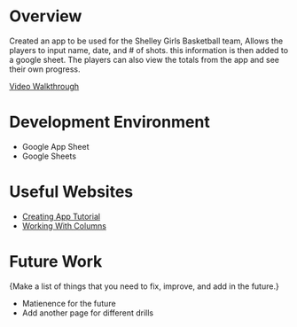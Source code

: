 # Overview

Created an app to be used for the Shelley Girls Basketball team, Allows the players to input name, date, and # of shots.  this information is then added to a google sheet. The players can also view the totals from the app and see their own progress.

[Video Walkthrough](https://www.youtube.com/watch?v=o4ne1m_ntNs)

# Development Environment

* Google App Sheet
* Google Sheets

# Useful Websites

* [Creating App Tutorial](https://about.appsheet.com/how-to-create-an-app/)
* [Working With Columns](https://help.appsheet.com/en/articles/1156131-how-to-add-remove-or-rearrange-columns)

# Future Work

{Make a list of things that you need to fix, improve, and add in the future.}
* Matienence for the future
* Add another page for different drills



